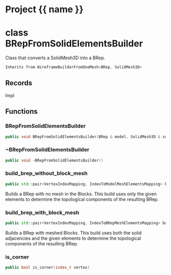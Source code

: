 <script setup>
import {useRoute} from 'vitepress'
const {path} = useRoute()
const tokens = path.split('/')
const words = tokens[2].split('-');
for (let i = 0; i < words.length; i++) {
    words[i] = words[i].charAt(0).toUpperCase() + words[i].slice(1);
    words[i] = words[i].replace('geode', 'Geode')
}
const name = words.join('-');
</script>
# Project {{ name }}

# class BRepFromSolidElementsBuilder


 Class that converts a SolidMesh3D into a BRep.



```cpp
Inherits from WireframeBuilderFromOneMesh<BRep, SolidMesh3D>
```



## Records

Impl



## Functions

### BRepFromSolidElementsBuilder

```cpp
public void BRepFromSolidElementsBuilder(BRep & model, SolidMesh3D & solid, Span corner_vertices, Span line_edges, Span surface_facets)
```


### ~BRepFromSolidElementsBuilder

```cpp
public void ~BRepFromSolidElementsBuilder()
```


### build_brep_without_block_mesh

```cpp
public std::pair<VertexIndexMapping, IndexToModelMeshElementsMapping> build_brep_without_block_mesh()
```


 Builds a BRep with no mesh in the Blocks. This build uses only the given elements to determine the topological components of the resulting BRep.

### build_brep_with_block_mesh

```cpp
public std::pair<VertexIndexMapping, IndexToBRepMeshElementsMapping> build_brep_with_block_mesh()
```


 Builds a BRep with meshed Blocks. This build uses both the solid adjacencies and the given elements to determine the topological components of the resulting BRep.

### is_corner

```cpp
public bool is_corner(index_t vertex)
```




